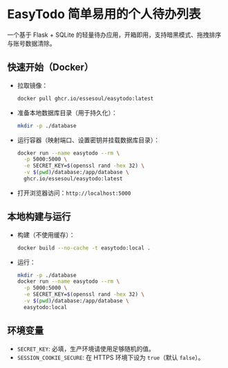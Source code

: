 # EasyTodo 简单易用的个人待办列表

一个基于 Flask + SQLite 的轻量待办应用，开箱即用，支持暗黑模式、拖拽排序与账号数据清除。

## 快速开始（Docker）

- 拉取镜像：
  
  ```bash
  docker pull ghcr.io/essesoul/easytodo:latest
  ```

- 准备本地数据库目录（用于持久化）：
  
  ```bash
  mkdir -p ./database
  ```

- 运行容器（映射端口、设置密钥并挂载数据库目录）：
  
  ```bash
  docker run --name easytodo --rm \
    -p 5000:5000 \
    -e SECRET_KEY=$(openssl rand -hex 32) \
    -v $(pwd)/database:/app/database \
    ghcr.io/essesoul/easytodo:latest
  ```

- 打开浏览器访问：`http://localhost:5000`

## 本地构建与运行

- 构建（不使用缓存）：

  ```bash
  docker build --no-cache -t easytodo:local .
  ```

- 运行：

  ```bash
  mkdir -p ./database
  docker run --name easytodo --rm \
    -p 5000:5000 \
    -e SECRET_KEY=$(openssl rand -hex 32) \
    -v $(pwd)/database:/app/database \
    easytodo:local
  ```

## 环境变量

- `SECRET_KEY`: 必填，生产环境请使用足够随机的值。
- `SESSION_COOKIE_SECURE`: 在 HTTPS 环境下设为 `true`（默认 `false`）。
